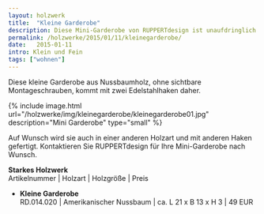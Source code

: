 ```yaml
---
layout: holzwerk
title:  "Kleine Garderobe"
description: Diese Mini-Garderobe von RUPPERTdesign ist unaufdringlich und passt einfach zu Allem.
permalink: /holzwerke/2015/01/11/kleinegarderobe/
date:   2015-01-11
intro: Klein und Fein 
tags: ["wohnen"]
---
```




Diese kleine Garderobe aus Nussbaumholz, ohne sichtbare Montageschrauben, kommt mit zwei Edelstahlhaken daher.


{% include image.html url="/holzwerke/img/kleinegarderobe/kleinegarderobe01.jpg" description="Mini Garderobe" type="small" %}

Auf Wunsch wird sie auch in einer anderen Holzart und mit anderen Haken gefertigt. 
Kontaktieren Sie RUPPERTdesign für Ihre Mini-Garderobe nach Wunsch.

**Starkes Holzwerk**   
Artikelnummer \| Holzart \| Holzgröße \| Preis

* **Kleine Garderobe**   
	RD.014.020 \| Amerikanischer Nussbaum \| ca. L 21 x B 13 x H 3  \| 49 EUR
